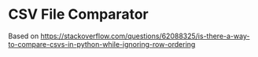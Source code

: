 # CSV File Comparator

Based on https://stackoverflow.com/questions/62088325/is-there-a-way-to-compare-csvs-in-python-while-ignoring-row-ordering